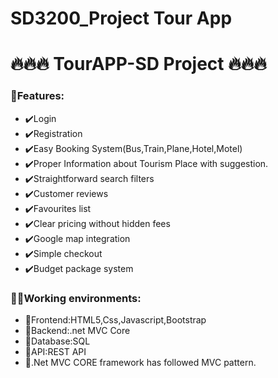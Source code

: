 ﻿# SD3200_Project Tour App

# 🔥🔥🔥 TourAPP-SD Project 🔥🔥🔥 


### 👷Features: 
- ✔️Login  
- ✔️Registration 
- ✔️Easy Booking System(Bus,Train,Plane,Hotel,Motel) 
- ✔️Proper Information about Tourism Place with suggestion. 
- ✔️Straightforward search filters
- ✔️Customer reviews 
- ✔️Favourites list 
- ✔️Clear pricing without hidden fees 
- ✔️Google map integration 
- ✔️Simple checkout 
- ✔️Budget package system


### 🚀🚀Working environments:
- 🍎Frontend:HTML5,Css,Javascript,Bootstrap
- 🍎Backend:.net MVC Core 
- 🍎Database:SQL
- 🍎API:REST API
- 🍎.Net MVC CORE framework has followed MVC pattern.
